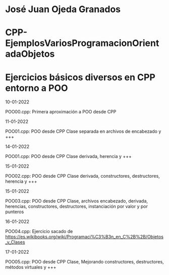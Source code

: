 # José Juan Ojeda Granados
# CPP-EjemplosVariosProgramacionOrientadaObjetos
# Ejercicios básicos diversos en CPP entorno a POO

10-01-2022

POO00.cpp: Primera aproximación a POO desde CPP

11-01-2022

POO01.cpp: POO desde CPP Clase separada en archivos de encabezado y +++

14-01-2022

POO01.cpp: POO desde CPP Clase derivada, herencia y +++

15-01-2022

POO02.cpp: POO desde CPP Clase derivada, constructores, destructores, herencia y +++ 

15-01-2022

POO03.cpp: POO desde CPP Clase, archivos encabezado, derivada, herencias, constructores, destructores, instanciación por valor y por punteros

16-01-2022

POO04.cpp: Ejercicio sacado de https://es.wikibooks.org/wiki/Programaci%C3%B3n_en_C%2B%2B/Objetos_y_Clases

17-01-2022

POO05.cpp: POO desde CPP Clase, Mejorando constructores, destructores, métodos virtuales y +++ 

